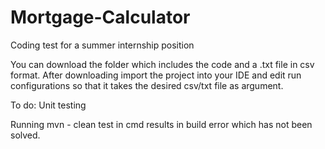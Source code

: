 # Mortgage-Calculator
Coding test for a summer internship position

You can download the folder which includes the code and a .txt file in csv format. After downloading import the project into your IDE and edit run configurations so that it takes the desired csv/txt file as argument. 

To do: 
Unit testing

Running mvn - clean test in cmd results in build error which has not been solved.
